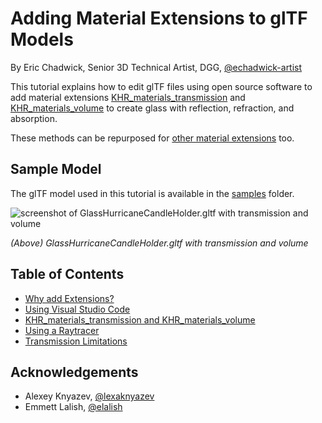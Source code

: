 # Adding Material Extensions to glTF Models #

By Eric Chadwick, Senior 3D Technical Artist, DGG, [@echadwick-artist](https://github.com/echadwick-artist)

This tutorial explains how to edit glTF files using open source software to add material extensions [KHR_materials_transmission](https://github.com/KhronosGroup/glTF/blob/main/extensions/2.0/Khronos/KHR_materials_transmission/README.md) and [KHR_materials_volume](https://github.com/KhronosGroup/glTF/blob/main/extensions/2.0/Khronos/KHR_materials_volume/README.md) to create glass with reflection, refraction, and absorption. 

These methods can be repurposed for [other material extensions](https://github.com/KhronosGroup/glTF/tree/main/extensions#gltf-extension-registry) too.


## Sample Model ##

The glTF model used in this tutorial is available in the [samples](samples/) folder.

![screenshot of GlassHurricaneCandleHolder.gltf with transmission and volume](images/image20.jpg "screenshot of GlassHurricaneCandleHolder.gltf with transmission and volume")

_(Above) GlassHurricaneCandleHolder.gltf with transmission and volume_


## Table of Contents ##

* [Why add Extensions?](AddingMaterialExtensions_001_WhyAddExtensions.md)
* [Using Visual Studio Code](AddingMaterialExtensions_002_UsingVisualStudioCode.md)
* [KHR_materials_transmission and KHR_materials_volume](AddingMaterialExtensions_003_TransmissionAndVolume.md)
* [Using a Raytracer](AddingMaterialExtensions_004_UsingARaytracer.md)
* [Transmission Limitations](AddingMaterialExtensions_005_TransmissionLimitations.md)


## Acknowledgements ##

- Alexey Knyazev, [@lexaknyazev](https://github.com/lexaknyazev)
- Emmett Lalish, [@elalish](https://github.com/elalish)
